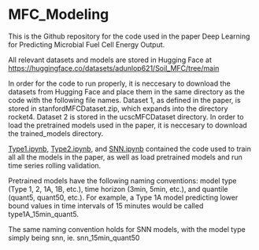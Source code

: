 # MFC_Modeling
This is the Github repository for the code used in the paper Deep Learning for Predicting Microbial Fuel Cell Energy Output. 

All relevant datasets and models are stored in Hugging Face at https://huggingface.co/datasets/adunlop621/Soil_MFC/tree/main

In order for the code to run properly, it is neccesary to download the datasets from Hugging Face and place them in the same directory as the code with the following file names. Dataset 1, as defined in the paper, is stored in stanfordMFCDataset.zip, which expands into the directory rocket4. Dataset 2 is stored in the ucscMFCDataset directory. In order to load the pretrained models used in the paper, it is neccesary to download the trained_models directory.

[Type1.ipynb]([url](https://github.com/jlab-sensing/MFC_Modeling/blob/main/Type1.ipynb)), [Type2.ipynb](https://github.com/jlab-sensing/MFC_Modeling/blob/main/Type2.ipynb), and [SNN.ipynb]([url](https://github.com/jlab-sensing/MFC_Modeling/blob/main/SNN.ipynb)) contained the code used to train all all the models in the paper, as well as load pretrained models and run time series rolling validation. 

Pretrained models have the following naming conventions: model type (Type 1, 2, 1A, 1B, etc.), time horizon (3min, 5min, etc.), and quantile (quant5, quant50, etc.). For example, a Type 1A model predicting lower bound values in time intervals of 15 minutes would be called type1A_15min_quant5.

The same naming convention holds for SNN models, with the model type simply being snn, ie. snn_15min_quant50






